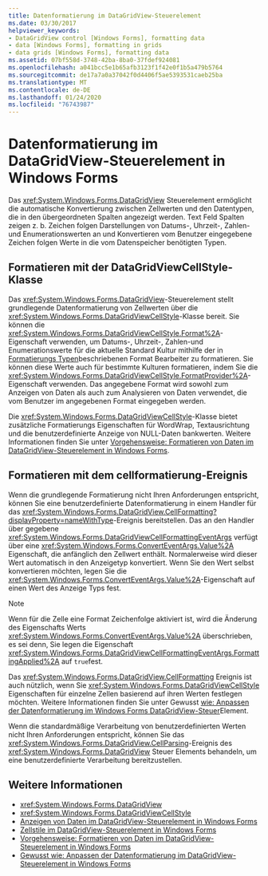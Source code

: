 ```yaml
---
title: Datenformatierung im DataGridView-Steuerelement
ms.date: 03/30/2017
helpviewer_keywords:
- DataGridView control [Windows Forms], formatting data
- data [Windows Forms], formatting in grids
- data grids [Windows Forms], formatting data
ms.assetid: 07bf558d-3748-42ba-8ba0-37fdef924081
ms.openlocfilehash: a041bcc5e1b65afb3123f1f42e0f1b5a479b5764
ms.sourcegitcommit: de17a7a0a37042f0d4406f5ae5393531caeb25ba
ms.translationtype: MT
ms.contentlocale: de-DE
ms.lasthandoff: 01/24/2020
ms.locfileid: "76743987"
---
```

# <a name="data-formatting-in-the-windows-forms-datagridview-control"></a>Datenformatierung im DataGridView-Steuerelement in Windows Forms
Das <xref:System.Windows.Forms.DataGridView> Steuerelement ermöglicht die automatische Konvertierung zwischen Zellwerten und den Datentypen, die in den übergeordneten Spalten angezeigt werden. Text Feld Spalten zeigen z. b. Zeichen folgen Darstellungen von Datums-, Uhrzeit-, Zahlen-und Enumerationswerten an und Konvertieren vom Benutzer eingegebene Zeichen folgen Werte in die vom Datenspeicher benötigten Typen.  
  
## <a name="formatting-with-the-datagridviewcellstyle-class"></a>Formatieren mit der DataGridViewCellStyle-Klasse  
 Das <xref:System.Windows.Forms.DataGridView>-Steuerelement stellt grundlegende Datenformatierung von Zellwerten über die <xref:System.Windows.Forms.DataGridViewCellStyle>-Klasse bereit. Sie können die <xref:System.Windows.Forms.DataGridViewCellStyle.Format%2A>-Eigenschaft verwenden, um Datums-, Uhrzeit-, Zahlen-und Enumerationswerte für die aktuelle Standard Kultur mithilfe der in [Formatierungs Typen](../../../standard/base-types/formatting-types.md)beschriebenen Format Bearbeiter zu formatieren. Sie können diese Werte auch für bestimmte Kulturen formatieren, indem Sie die <xref:System.Windows.Forms.DataGridViewCellStyle.FormatProvider%2A>-Eigenschaft verwenden. Das angegebene Format wird sowohl zum Anzeigen von Daten als auch zum Analysieren von Daten verwendet, die vom Benutzer im angegebenen Format eingegeben werden.  
  
 Die <xref:System.Windows.Forms.DataGridViewCellStyle>-Klasse bietet zusätzliche Formatierungs Eigenschaften für WordWrap, Textausrichtung und die benutzerdefinierte Anzeige von NULL-Daten bankwerten. Weitere Informationen finden Sie unter [Vorgehensweise: Formatieren von Daten im DataGridView-Steuerelement in Windows Forms](how-to-format-data-in-the-windows-forms-datagridview-control.md).  
  
## <a name="formatting-with-the-cellformatting-event"></a>Formatieren mit dem cellformatierung-Ereignis  
 Wenn die grundlegende Formatierung nicht Ihren Anforderungen entspricht, können Sie eine benutzerdefinierte Datenformatierung in einem Handler für das <xref:System.Windows.Forms.DataGridView.CellFormatting?displayProperty=nameWithType>-Ereignis bereitstellen. Das an den Handler über gegebene <xref:System.Windows.Forms.DataGridViewCellFormattingEventArgs> verfügt über eine <xref:System.Windows.Forms.ConvertEventArgs.Value%2A> Eigenschaft, die anfänglich den Zellwert enthält. Normalerweise wird dieser Wert automatisch in den Anzeigetyp konvertiert. Wenn Sie den Wert selbst konvertieren möchten, legen Sie die <xref:System.Windows.Forms.ConvertEventArgs.Value%2A>-Eigenschaft auf einen Wert des Anzeige Typs fest.  
  
> [!NOTE]
> Wenn für die Zelle eine Format Zeichenfolge aktiviert ist, wird die Änderung des Eigenschafts Werts <xref:System.Windows.Forms.ConvertEventArgs.Value%2A> überschrieben, es sei denn, Sie legen die Eigenschaft <xref:System.Windows.Forms.DataGridViewCellFormattingEventArgs.FormattingApplied%2A> auf `true`fest.  
  
 Das <xref:System.Windows.Forms.DataGridView.CellFormatting> Ereignis ist auch nützlich, wenn Sie <xref:System.Windows.Forms.DataGridViewCellStyle> Eigenschaften für einzelne Zellen basierend auf ihren Werten festlegen möchten. Weitere Informationen finden Sie unter Gewusst [wie: Anpassen der Datenformatierung im Windows Forms DataGridView-Steuer](how-to-customize-data-formatting-in-the-windows-forms-datagridview-control.md)Element.  
  
 Wenn die standardmäßige Verarbeitung von benutzerdefinierten Werten nicht Ihren Anforderungen entspricht, können Sie das <xref:System.Windows.Forms.DataGridView.CellParsing>-Ereignis des <xref:System.Windows.Forms.DataGridView> Steuer Elements behandeln, um eine benutzerdefinierte Verarbeitung bereitzustellen.  
  
## <a name="see-also"></a>Weitere Informationen

- <xref:System.Windows.Forms.DataGridView>
- <xref:System.Windows.Forms.DataGridViewCellStyle>
- [Anzeigen von Daten im DataGridView-Steuerelement in Windows Forms](displaying-data-in-the-windows-forms-datagridview-control.md)
- [Zellstile im DataGridView-Steuerelement in Windows Forms](cell-styles-in-the-windows-forms-datagridview-control.md)
- [Vorgehensweise: Formatieren von Daten im DataGridView-Steuerelement in Windows Forms](how-to-format-data-in-the-windows-forms-datagridview-control.md)
- [Gewusst wie: Anpassen der Datenformatierung im DataGridView-Steuerelement in Windows Forms](how-to-customize-data-formatting-in-the-windows-forms-datagridview-control.md)
